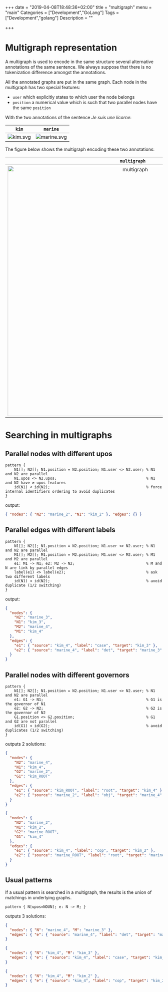 +++
date = "2019-04-08T18:48:36+02:00"
title = "multigraph"
menu = "main"
Categories = ["Development","GoLang"]
Tags = ["Development","golang"]
Description = ""

+++

# Multigraph representation

A multigraph is used to encode in the same structure several alternative annotations of the same sentence.
We always suppose that there is no tokenization difference amongst the annotations.

All the annotated graphs are put in the same graph.
Each node in the multigraph has two special features:

 * `user` which explicitly states to which user the node belongs
 * `position` a numerical value which is such that two parallel nodes have the same `position`

With the two annotations of the sentence *Je suis une licorne*:

| `kim` | `marine` |
|:---:|:---:|
| ![kim.svg](/multigraph/kim.svg) | ![marine.svg](/multigraph/marine.svg) |

The figure below shows the multigraph encoding these two annotations:

| `multigraph` |
|:---:|
| <img src="/multigraph/multigraph.png" alt="multigraph" width="800"/> |




# Searching in multigraphs

## Parallel nodes with different upos

```grew
pattern {
	N1[]; N2[]; N1.position = N2.position; N1.user <> N2.user; % N1 and N2 are parallel
	N1.upos <> N2.upos;                                        % N1 and N2 have ≠ upos features
	id(N1) < id(N2);                                           % force internal identifiers ordering to avoid duplicates
}
```

output:

```json
{ "nodes": { "N2": "marine_2", "N1": "kim_2" }, "edges": {} }
```

## Parallel edges with different labels

```grew
pattern {
	N1[]; N2[]; N1.position = N2.position; N1.user <> N2.user; % N1 and N2 are parallel
	M1[]; M2[]; M1.position = M2.position; M1.user <> M2.user; % M1 and M2 are parallel
	e1: M1 -> N1; e2: M2 -> N2;                                % M and N are link by parallel edges
	label(e1) <> label(e2);                                    % ask two different labels
	id(N1) < id(N2);                                           % avoid duplicate (1/2 switching)
}
```

output:

```json
{
  "nodes": {
    "N2": "marine_3",
    "N1": "kim_3",
    "M2": "marine_4",
    "M1": "kim_4"
  },
  "edges": {
    "e1": { "source": "kim_4", "label": "case", "target": "kim_3" },
    "e2": { "source": "marine_4", "label": "det", "target": "marine_3" }
  }
}
```

## Parallel nodes with different governors

```grew
pattern {
	N1[]; N2[]; N1.position = N2.position; N1.user <> N2.user; % N1 and N2 are parallel
	e1: G1 -> N1;                                              % G1 is the governor of N1
	e2: G2 -> N2;                                              % G2 is the governor of N2
	G1.position <> G2.position;                                % G1 and G2 are not parallel
	id(G1) < id(G2);                                           % avoid duplicates (1/2 switching)
}
```

outputs 2 solutions:

```json
{
  "nodes": {
    "N2": "marine_4",
    "N1": "kim_4",
    "G2": "marine_2",
    "G1": "kim_ROOT"
  },
  "edges": {
    "e1": { "source": "kim_ROOT", "label": "root", "target": "kim_4" },
    "e2": { "source": "marine_2", "label": "obj", "target": "marine_4" }
  }
}
```

```json
{
  "nodes": {
    "N2": "marine_2",
    "N1": "kim_2",
    "G2": "marine_ROOT",
    "G1": "kim_4"
  },
  "edges": {
    "e1": { "source": "kim_4", "label": "cop", "target": "kim_2" },
    "e2": { "source": "marine_ROOT", "label": "root", "target": "marine_2" }
  }
}
```

## Usual patterns

If a usual pattern is searched in a multigraph, the results is the union of matchings in underlying graphs.

```grew
pattern { N[upos=NOUN]; e: N -> M; }
```

outputs 3 solutions:

```json
{
  "nodes": { "N": "marine_4", "M": "marine_3" },
  "edges": { "e": { "source": "marine_4", "label": "det", "target": "marine_3" } }
}
```

```json
{
  "nodes": { "N": "kim_4", "M": "kim_3" },
  "edges": { "e": { "source": "kim_4", "label": "case", "target": "kim_3" } }
}
```

```json
{
  "nodes": { "N": "kim_4", "M": "kim_2" },
  "edges": { "e": { "source": "kim_4", "label": "cop", "target": "kim_2" } }
}
```


